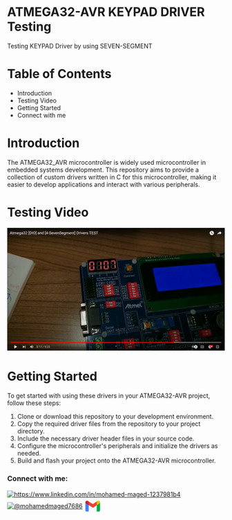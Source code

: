 # ATMEGA32-AVR KEYPAD DRIVER Testing
Testing KEYPAD Driver by using SEVEN-SEGMENT

# Table of Contents
- Introduction
- Testing Video
- Getting Started
- Connect with me

# Introduction
The ATMEGA32_AVR microcontroller is widely used microcontroller in embedded systems development. This repository aims to provide a collection of custom drivers written in C for this microcontroller, making it easier to develop applications and interact with various peripherals.

# Testing Video

[![IMAGE ALT TEXT HERE](https://github.com/Eng-Mohamed-Maged/ATMEGA32-AVR-Drivers_Projects/blob/main/02-%20ATMEGA32-AVR-Projects/01-%20NTI_SEVEN_SEGMENT_TEST/0.png)](https://www.youtube.com/watch?v=dCvei6NWwYg)

# Getting Started
To get started with using these drivers in your ATMEGA32-AVR project, follow these steps:
1. Clone or download this repository to your development environment.
2. Copy the required driver files from the repository to your project directory.
3. Include the necessary driver header files in your source code.
4. Configure the microcontroller's peripherals and initialize the drivers as needed.
5. Build and flash your project onto the ATMEGA32-AVR microcontroller.


<h3 align="left">Connect with me:</h3>
<p align="left">
<a href="https://www.linkedin.com/in/mohamed-maged-1237981b4" target="blank"><img align="center" src="https://raw.githubusercontent.com/rahuldkjain/github-profile-readme-generator/master/src/images/icons/Social/linked-in-alt.svg" alt="https://www.linkedin.com/in/mohamed-maged-1237981b4" height="30" width="40" /></a>
<a href="https://www.youtube.com/channel/UCqFdD_fUftFl9dtfEshGGYg" target="blank"><img align="center" src="https://raw.githubusercontent.com/rahuldkjain/github-profile-readme-generator/master/src/images/icons/Social/youtube.svg" alt="@mohamedmaged7686" height="35" width="40" /></a>
<a href="https://mail.google.com/mail/?view=cm&fs=1&to=mohamed.maged.khalil1@gmail.com" target="blank"><img align="center" src="https://github.com/Eng-Mohamed-Maged/Eng-Mohamed-Maged/blob/main/gmail.svg" height="38" width="40" /></a>
</p>
